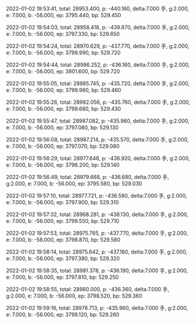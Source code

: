 2022-01-02 19:53:41, total: 28953.400, p: -440.160, delta:7.000 手, g:2.000, e: 7.000, b: -56.000, ep: 3795.440, bp: 529.450

2022-01-02 19:54:03, total: 28958.418, p: -439.870, delta:7.000 手, g:2.000, e: 7.000, b: -56.000, ep: 3797.330, bp: 529.650

2022-01-02 19:54:24, total: 28970.629, p: -437.770, delta:7.000 手, g:2.000, e: 7.000, b: -56.000, ep: 3799.990, bp: 529.720

2022-01-02 19:54:44, total: 28986.252, p: -436.160, delta:7.000 手, g:2.000, e: 7.000, b: -56.000, ep: 3801.600, bp: 529.720

2022-01-02 19:55:05, total: 28985.745, p: -435.720, delta:7.000 手, g:2.000, e: 7.000, b: -56.000, ep: 3799.960, bp: 529.460

2022-01-02 19:55:26, total: 28982.056, p: -435.760, delta:7.000 手, g:2.000, e: 7.000, b: -56.000, ep: 3799.680, bp: 529.430

2022-01-02 19:55:47, total: 28987.082, p: -435.960, delta:7.000 手, g:2.000, e: 7.000, b: -56.000, ep: 3797.080, bp: 529.130

2022-01-02 19:56:08, total: 28987.214, p: -435.570, delta:7.000 手, g:2.000, e: 7.000, b: -56.000, ep: 3797.070, bp: 529.080

2022-01-02 19:56:29, total: 28977.648, p: -436.920, delta:7.000 手, g:2.000, e: 7.000, b: -56.000, ep: 3796.200, bp: 529.140

2022-01-02 19:56:49, total: 28979.668, p: -436.680, delta:7.000 手, g:2.000, e: 7.000, b: -56.000, ep: 3795.560, bp: 529.030

2022-01-02 19:57:10, total: 28977.721, p: -436.580, delta:7.000 手, g:2.000, e: 7.000, b: -56.000, ep: 3797.900, bp: 529.310

2022-01-02 19:57:32, total: 28968.281, p: -438.130, delta:7.000 手, g:2.000, e: 7.000, b: -56.000, ep: 3799.550, bp: 529.710

2022-01-02 19:57:53, total: 28975.765, p: -437.770, delta:7.000 手, g:2.000, e: 7.000, b: -56.000, ep: 3798.870, bp: 529.580

2022-01-02 19:58:14, total: 28975.642, p: -437.180, delta:7.000 手, g:2.000, e: 7.000, b: -56.000, ep: 3797.380, bp: 529.320

2022-01-02 19:58:35, total: 28981.378, p: -436.190, delta:7.000 手, g:2.000, e: 7.000, b: -56.000, ep: 3797.810, bp: 529.250

2022-01-02 19:58:55, total: 28980.000, p: -436.360, delta:7.000 手, g:2.000, e: 7.000, b: -56.000, ep: 3798.520, bp: 529.360

2022-01-02 19:59:16, total: 28978.713, p: -435.960, delta:7.000 手, g:2.000, e: 7.000, b: -56.000, ep: 3798.120, bp: 529.260